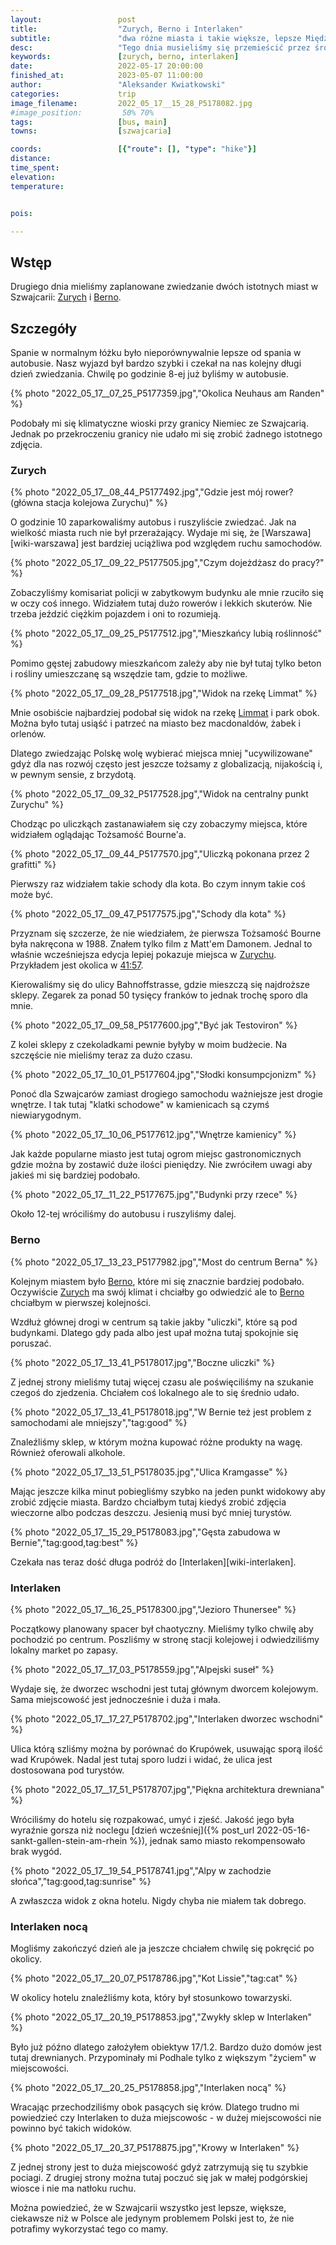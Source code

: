 ```yaml
---
layout:                 post
title:                  "Zurych, Berno i Interlaken"
subtitle:               "dwa różne miasta i takie większe, lepsze Międzygórze"
desc:                   "Tego dnia musieliśmy się przemieścić przez środek Szwajcarii po drodze na szybko zwiedzając Zurych i Berno. Oba miasta się mocno od siebie różnią i w obu miałem niedosyt - chciałbym je jeszcze kiedyś zobaczyć."
keywords:               [zurych, berno, interlaken]
date:                   2022-05-17 20:00:00
finished_at:            2023-05-07 11:00:00
author:                 "Aleksander Kwiatkowski"
categories:             trip
image_filename:         2022_05_17__15_28_P5178082.jpg
#image_position:         50% 70%
tags:                   [bus, main]
towns:                  [szwajcaria]

coords:                 [{"route": [], "type": "hike"}]
distance:               
time_spent:             
elevation:              
temperature:            


pois:

---
```


[bourne1]: https://www.youtube.com/watch?v=r5JPwQfohlo

[wiki-limmat-rzeka]: https://pl.wikipedia.org/wiki/Limmat
[wiki-berno]: https://pl.wikipedia.org/wiki/Berno
[wiki-zurych]: https://pl.wikipedia.org/wiki/Zurych

## Wstęp

Drugiego dnia mieliśmy zaplanowane zwiedzanie dwóch istotnych miast
w Szwajcarii: [Zurych][wiki-zurych] i [Berno][wiki-berno].

## Szczegóły

Spanie w normalnym łóżku było nieporównywalnie lepsze od spania w autobusie. Nasz wyjazd
był bardzo szybki i czekał na nas kolejny długi dzień zwiedzania.
Chwilę po godzinie 8-ej już byliśmy w autobusie.

{% photo "2022_05_17__07_25_P5177359.jpg","Okolica Neuhaus am Randen" %}

Podobały mi się klimatyczne wioski przy granicy Niemiec ze Szwajcarią. Jednak po
przekroczeniu granicy nie udało mi się zrobić żadnego istotnego zdjęcia.

### Zurych

<!-- https://www.strava.com/activities/7188284674 -->

{% photo "2022_05_17__08_44_P5177492.jpg","Gdzie jest mój rower? (główna stacja kolejowa Zurychu)" %}

O godzinie 10 zaparkowaliśmy autobus i ruszyliście zwiedzać. Jak na wielkość
miasta ruch nie był przerażający. Wydaje mi się, że [Warszawa][wiki-warszawa]
jest bardziej uciążliwa pod względem ruchu samochodów.

{% photo "2022_05_17__09_22_P5177505.jpg","Czym dojeżdżasz do pracy?" %}

Zobaczyliśmy komisariat policji w zabytkowym budynku ale mnie rzuciło się w
oczy coś innego. Widziałem tutaj dużo rowerów i lekkich skuterów.
Nie trzeba jeździć ciężkim pojazdem i oni to rozumieją.

{% photo "2022_05_17__09_25_P5177512.jpg","Mieszkańcy lubią roślinność" %}

Pomimo gęstej zabudowy mieszkańcom zależy aby nie był tutaj tylko beton
i rośliny umieszczanę są wszędzie tam, gdzie to możliwe.

{% photo "2022_05_17__09_28_P5177518.jpg","Widok na rzekę Limmat" %}

Mnie osobiście najbardziej podobał się widok na rzekę [Limmat][wiki-limmat-rzeka]
i park obok. Można było tutaj usiąść i patrzeć na miasto
bez macdonaldów, żabek i orlenów.

Dlatego zwiedzając Polskę wolę wybierać miejsca mniej "ucywilizowane" gdyż
dla nas rozwój często jest jeszcze tożsamy z globalizacją, nijakością i,
w pewnym sensie, z brzydotą.

{% photo "2022_05_17__09_32_P5177528.jpg","Widok na centralny punkt Zurychu" %}

Chodząc po uliczkąch zastanawiałem się czy zobaczymy miejsca, które widziałem
oglądając Tożsamość Bourne'a.

{% photo "2022_05_17__09_44_P5177570.jpg","Uliczką pokonana przez 2 grafitti" %}

Pierwszy raz widziałem takie schody dla kota. Bo czym innym takie coś może być.

{% photo "2022_05_17__09_47_P5177575.jpg","Schody dla kota" %}

Przyznam się szczerze, że nie wiedziałem, że pierwsza Tożsamość Bourne była nakręcona
w 1988. Znałem tylko film z Matt'em Damonem. Jednal to właśnie wcześniejsza
edycja lepiej pokazuje miejsca w [Zurychu][wiki-zurych]. Przykładem jest
okolica w [41:57][bourne1].

Kierowaliśmy się do ulicy Bahnoffstrasse, gdzie mieszczą się najdroższe
sklepy. Zegarek za ponad 50 tysięcy franków to jednak trochę sporo dla mnie.

{% photo "2022_05_17__09_58_P5177600.jpg","Być jak Testoviron" %}

Z kolei sklepy z czekoladkami pewnie byłyby w moim budżecie. Na szczęście
nie mieliśmy teraz za dużo czasu.

{% photo "2022_05_17__10_01_P5177604.jpg","Słodki konsumpcjonizm" %}

Ponoć dla Szwajcarów zamiast drogiego samochodu ważniejsze jest drogie wnętrze.
I tak tutaj "klatki schodowe" w kamienicach są czymś niewiarygodnym.

{% photo "2022_05_17__10_06_P5177612.jpg","Wnętrze kamienicy" %}

Jak każde popularne miasto jest tutaj ogrom miejsc gastronomicznych gdzie
można by zostawić duże ilości pieniędzy. Nie zwróciłem uwagi aby jakieś
mi się bardziej podobało.

{% photo "2022_05_17__11_22_P5177675.jpg","Budynki przy rzece" %}

Około 12-tej wróciliśmy do autobusu i ruszyliśmy dalej.

### Berno

<!-- https://www.strava.com/activities/7188295505 -->

{% photo "2022_05_17__13_23_P5177982.jpg","Most do centrum Berna" %}

Kolejnym miastem było [Berno][wiki-berno], które mi się znacznie bardziej podobało.
Oczywiście [Zurych][wiki-zurych] ma swój klimat i chciałby go odwiedzić ale
to [Berno][wiki-berno] chciałbym w pierwszej kolejności.

Wzdłuż głównej drogi w centrum są takie jakby "uliczki", które są pod budynkami. Dlatego
gdy pada albo jest upał można tutaj spokojnie się poruszać.

{% photo "2022_05_17__13_41_P5178017.jpg","Boczne uliczki" %}

Z jednej strony mieliśmy tutaj więcej czasu ale poświęciliśmy na szukanie
czegoś do zjedzenia. Chciałem coś lokalnego ale to się
średnio udało.

{% photo "2022_05_17__13_41_P5178018.jpg","W Bernie też jest problem z samochodami ale mniejszy","tag:good" %}

Znaleźliśmy sklep, w którym można kupować różne produkty na wagę.
Również oferowali alkohole.

{% photo "2022_05_17__13_51_P5178035.jpg","Ulica Kramgasse" %}

Mając jeszcze kilka minut pobiegliśmy szybko na jeden punkt
widokowy aby zrobić zdjęcie miasta. Bardzo chciałbym tutaj kiedyś
zrobić zdjęcia wieczorne albo podczas deszczu. Jesienią
musi być mniej turystów.

{% photo "2022_05_17__15_29_P5178083.jpg","Gęsta zabudowa w Bernie","tag:good,tag:best" %}

Czekała nas teraz dość długa podróż do [Interlaken][wiki-interlaken].

### Interlaken

{% photo "2022_05_17__16_25_P5178300.jpg","Jezioro Thunersee" %}

Początkowy planowany spacer był chaotyczny. Mieliśmy tylko chwilę aby pochodzić po
centrum. Poszliśmy w stronę stacji kolejowej i odwiedziliśmy lokalny
market po zapasy.

{% photo "2022_05_17__17_03_P5178559.jpg","Alpejski suseł" %}

Wydaje się, że dworzec wschodni jest tutaj głównym dworcem kolejowym. Sama miejscowość
jest jednocześnie i duża i mała.

{% photo "2022_05_17__17_27_P5178702.jpg","Interlaken dworzec wschodni" %}

Ulica którą szliśmy można by porównać do Krupówek, usuwając sporą ilość
wad Krupówek. Nadal jest tutaj sporo ludzi i widać, że ulica jest dostosowana
pod turystów.

{% photo "2022_05_17__17_51_P5178707.jpg","Piękna architektura drewniana" %}

Wróciliśmy do hotelu się rozpakować, umyć i zjeść. Jakość jego była wyraźnie gorsza
niż noclegu
[dzień wcześniej]({% post_url 2022-05-16-sankt-gallen-stein-am-rhein %}),
jednak samo miasto rekompensowało brak wygód.

{% photo "2022_05_17__19_54_P5178741.jpg","Alpy w zachodzie słońca","tag:good,tag:sunrise" %}

A zwłaszcza widok z okna hotelu. Nigdy chyba nie miałem tak dobrego.

### Interlaken nocą

Mogliśmy zakończyć dzień ale ja jeszcze chciałem chwilę się pokręcić po okolicy.

{% photo "2022_05_17__20_07_P5178786.jpg","Kot Lissie","tag:cat" %}

W okolicy hotelu znaleźliśmy kota, który był stosunkowo towarzyski.

{% photo "2022_05_17__20_19_P5178853.jpg","Zwykły sklep w Interlaken" %}

Było już późno dlatego założyłem obiektyw 17/1.2. Bardzo dużo domów jest
tutaj drewnianych. Przypominały mi Podhale tylko z większym "życiem"
w miejscowości.

{% photo "2022_05_17__20_25_P5178858.jpg","Interlaken nocą" %}

Wracając przechodziliśmy obok pasących się krów. Dlatego trudno mi powiedzieć
czy Interlaken to duża miejscowośc - w dużej miejscowości nie
powinno być takich widoków.

{% photo "2022_05_17__20_37_P5178875.jpg","Krowy w Interlaken" %}

Z jednej strony jest to duża miejscowość
gdyż zatrzymują się tu szybkie pociagi. Z drugiej strony można
tutaj poczuć się jak w małej podgórskiej wiosce i nie ma natłoku ruchu.

Można powiedzieć, że w Szwajcarii wszystko jest lepsze, większe, ciekawsze
niż w Polsce ale jedynym problemem Polski jest to, że nie potrafimy wykorzystać
tego co mamy.
